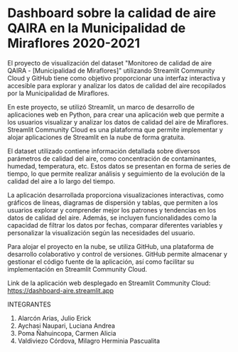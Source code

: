# Dashboard sobre la calidad de aire QAIRA en la Municipalidad de Miraflores 2020-2021

El proyecto de visualización del dataset "Monitoreo de calidad de aire QAIRA - [Municipalidad de Miraflores]" utilizando Streamlit Community Cloud y GitHub tiene como objetivo proporcionar una interfaz interactiva y accesible para explorar y analizar los datos de calidad del aire recopilados por la Municipalidad de Miraflores.

En este proyecto, se utilizó Streamlit, un marco de desarrollo de aplicaciones web en Python, para crear una aplicación web que permite a los usuarios visualizar y analizar los datos de calidad del aire de Miraflores. Streamlit Community Cloud es una plataforma que permite implementar y alojar aplicaciones de Streamlit en la nube de forma gratuita.

El dataset utilizado contiene información detallada sobre diversos parámetros de calidad del aire, como concentración de contaminantes, humedad, temperatura, etc. Estos datos se presentan en forma de series de tiempo, lo que permite realizar análisis y seguimiento de la evolución de la calidad del aire a lo largo del tiempo.

La aplicación desarrollada proporciona visualizaciones interactivas, como gráficos de líneas, diagramas de dispersión y tablas, que permiten a los usuarios explorar y comprender mejor los patrones y tendencias en los datos de calidad del aire. Además, se incluyen funcionalidades como la capacidad de filtrar los datos por fechas, comparar diferentes variables y personalizar la visualización según las necesidades del usuario.

Para alojar el proyecto en la nube, se utiliza GitHub, una plataforma de desarrollo colaborativo y control de versiones. GitHub permite almacenar y gestionar el código fuente de la aplicación, así como facilitar su implementación en Streamlit Community Cloud.

Link de la aplicación web desplegado en Streamlit Community Cloud: https://dashboard-aire.streamlit.app  

INTEGRANTES

1. Alarcón Arias, Julio Erick
2. Aychasi Naupari, Luciana Andrea
3. Poma Ñahuincopa, Carmen Alicia
4. Valdiviezo Córdova, Milagro Herminia Pascualita


